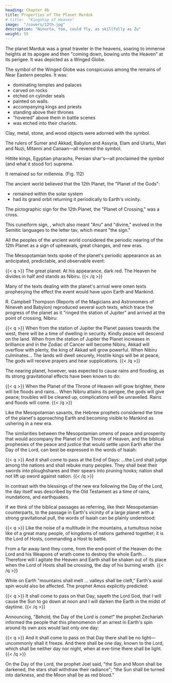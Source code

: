 ```yaml
---
heading: Chapter 8b
title: Properties of The Planet Marduk
# title:  "Kingship of Heaven"
image:  "/covers/12th.jpg"
description: "Ninurta, too, could fly, as skillfully as Zu"
weight: 55
---
```



The planet Marduk was a great traveler in the heavens, soaring to immense heights at its apogee and then "coming down, bowing unto the Heaven" at its perigee. It was depicted as a Winged Globe.

The symbol of the Winged Globe was conspicuous among the remains of Near Eastern peoples. It was:
- dominating temples and palaces
- carved on rocks
- etched on cylinder seals
- painted on walls. 
- accompanying kings and priests
- standing  above their thrones
- "hovered" above them in battle scenes
- was etched into their chariots. 

Clay, metal, stone, and wood objects were adorned with the symbol. 

The rulers of Sumer and Akkad, Babylon and Assyria, Elam and Urartu, Mari and Nuzi, Mitanni and Canaan—all revered the symbol. 

Hittite kings, Egyptian pharaohs, Persian shar's—all proclaimed the symbol (and what it stood for) supreme. 

It remained so for millennia. (Fig. 112)

<!-- Illustration:
The Winged Globe -->

<!-- Central to the religious beliefs and astronomy of  -->

The ancient world believed that the 12th Planet, the "Planet of the Gods":
- remained within the solar system 
- had its grand orbit returning it periodically to Earth's vicinity.


The pictographic sign for the 12th Planet, the "Planet of Crossing," was a cross.

This cuneiform sign, , which also meant "Anu" and "divine," evolved in the Semitic languages to the letter tav, which meant "the sign." 

All the peoples of the ancient world considered the periodic nearing of the 12th Planet as a sign of upheavals, great changes, and new eras. 

The Mesopotamian texts spoke of the planet's periodic appearance as an anticipated, predictable, and observable event:


{{< q >}}
The great planet:
At his appearance, dark red.
The Heaven he divides in half
and stands as Nibiru.
{{< /q >}}

Many of the texts dealing with the planet's arrival were omen texts prophesying the effect the event would have upon Earth and Mankind. 

R. Campbell Thompson (Reports of the Magicians and Astronomers of Nineveh and Babylon) reproduced several such texts, which trace the progress of the planet as it "ringed the station of Jupiter" and arrived at the point of crossing, Nibiru:

{{< q >}}
When from the station of Jupiter
the Planet passes towards the west,
there will be a time of dwelling in security.
Kindly peace will descend on the land.
When from the station of Jupiter
the Planet increases in brilliance
and in the Zodiac of Cancer will become Nibiru,
Akkad will overflow with plenty,
the king of Akkad will grow powerful.
When Nibiru culminates…
The lands will dwell securely,
Hostile kings will be at peace,
The gods will receive prayers and hear supplications.
{{< /q >}}


The nearing planet, however, was expected to cause rains and flooding, as its strong gravitational effects have been known to do:

{{< q >}}
When the Planet of the Throne of Heaven
will grow brighter,
there will be floods and rains…
When Nibiru attains its perigee,
the gods will give peace;
troubles will be cleared up,
complications will be unravelled.
Rains and floods will come.
{{< /q >}}


Like the Mesopotamian savants, the Hebrew prophets considered the time of the planet's approaching Earth and becoming visible to Mankind as ushering in a new era. 

The similarities between the Mesopotamian omens of peace and prosperity that would accompany the Planet of the Throne of Heaven, and the biblical prophesies of the peace and justice that would settle upon Earth after the Day of the Lord, can best be expressed in the words of Isaiah:


{{< q >}}
And it shall come to pass at the End of Days:
…the Lord shall judge among the nations
and shall rebuke many peoples.
They shall beat their swords into ploughshares
and their spears into pruning hooks;
nation shall not lift up sword against nation.
{{< /q >}}


In contrast with the blessings of the new era following the Day of the Lord, the day itself was described by the Old Testament as a time of rains, inundations, and earthquakes. 

If we think of the biblical passages as referring, like their Mesopotamian counterparts, to the passage in Earth's vicinity of a large planet with a strong gravitational pull, the words of Isaiah can be plainly understood:


{{< q >}}
Like the noise of a multitude in the mountains,
a tumultous noise like of a great many people,
of kingdoms of nations gathered together;
it is the Lord of Hosts,
commanding a Host to battle.

From a far away land they come,
from the end-point of the Heaven
do the Lord and his Weapons of wrath
come to destroy the whole Earth…
Therefore will I agitate the Heaven
and Earth shall be shaken out of its place
when the Lord of Hosts shall be crossing,
the day of his burning wrath.
{{< /q >}}

While on Earth "mountains shall melt … valleys shall be cleft,"  Earth's axial
spin would also be affected. The prophet Amos explicitly predicted:

{{< q >}}
It shall come to pass on that Day, sayeth the Lord God,
that I will cause the Sun to go down at noon
and I will darken the Earth in the midst of daytime.
{{< /q >}}


Announcing, "Behold, the Day of the Lord is come!" the prophet Zechariah
informed the people that this phenomenon of an arrest in Earth's spin around its
own axis would last only one day:


{{< q >}}
And it shall come to pass on that Day
there shall be no light—uncommonly shall it freeze.
And there shall be one day, known to the Lord,
which shall be neither day nor night,
when at eve-time there shall be light.
{{< /q >}}

On the Day of the Lord, the prophet Joel said, "the Sun and Moon shall be
darkened, the stars shall withdraw their radiance"; "the Sun shall be turned into
darkness, and the Moon shall be as red blood."

